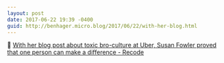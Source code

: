 ```yaml
---
layout: post
date: 2017-06-22 19:39 -0400
guid: http://benhager.micro.blog/2017/06/22/with-her-blog.html
---
```

📱 [With her blog post about toxic bro-culture at Uber, Susan Fowler proved that one person can make a difference - Recode](https://www.recode.net/2017/6/21/15844852/uber-toxic-bro-company-culture-susan-fowler-blog-post)
